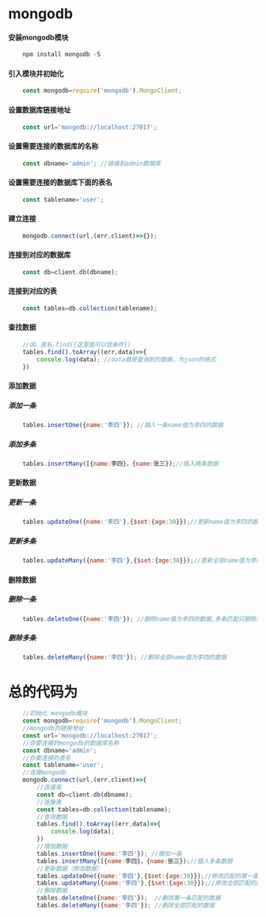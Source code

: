 # mongodb

#### 安装mongodb模块
```javascript
    npm install mongodb -S
```

#### 引入模块并初始化
```javascript
    const mongodb=require('mongodb').MongoClient;
```
#### 设置数据库链接地址
```javascript
    const url='mongodb://localhost:27017';
```
#### 设置需要连接的数据库的名称
```javascript
    const dbname='admin'; //链接到admin数据库
```
#### 设置需要连接的数据库下面的表名
```javascript
    const tablename='user';
```
#### 建立连接
```javascript
    mongodb.connect(url,(err,client)=>{});
```
#### 连接到对应的数据库
```javascript
    const db=client.db(dbname);
```
#### 连接到对应的表
```javascript
    const tables=db.collection(tablename);
```
#### 查找数据
```javascript
    //db.表名.find({这里面可以放条件})
    tables.find().toArray((err,data)=>{
        console.log(data); //data就是查询到的数据，为json的格式
    })
```
#### 添加数据
##### 		添加一条
```javascript
    tables.insertOne({name:'李四'}); //插入一条name值为李四的数据
```
##### 		添加多条
```javascript
    tables.insertMany([{name:李四}，{name:张三});//插入两条数据
```
#### 更新数据
##### 		更新一条
```javascript
    tables.updateOne({name:'李四'},{$set:{age:30}});//更新name值为李四的数据的age值为30，多条匹配则只更新一条
```
##### 		更新多条
```javascript
    tables.updateMany({name:'李四'},{$set:{age:30}});//更新全部name值为李四的数据
```
#### 删除数据
##### 		删除一条
```javascript
    tables.deleteOne({name:'李四'}); //删除name值为李四的数据,多条匹配只删除第一条
```
##### 		删除多条
```javascript
    tables.deleteMany({name:'李四'}); //删除全部name值为李四的数据
```

# 总的代码为
```javascript
    //初始化 mongodb模块
    const mongodb=require('mongodb').MongoClient;
    //mongodb的链接地址
    const url='mongodb://localhost:27017';
    //你要连接的mongodb的数据库名称
    const dbname='admin';
    //你要连接的表名
    const tablename='user';
    //连接mongodb
    mongodb.connect(url,(err,client)=>{
        //连接库
        const db=client.db(dbname);
        //连接表
        const tables=db.collection(tablename);
        //查询数据
        tables.find().toArray((err,data)=>{
            console.log(data);
        })
        //增加数据
        tables.insertOne({name:'李四'}); //增加一条
        tables.insertMany([{name:李四}，{name:张三});//插入多条数据
        //更新数据（修改数据）
        tables.updateOne({name:'李四'},{$set:{age:30}});//修改匹配的第一条
        tables.updateMany({name:'李四'},{$set:{age:30}});//修改全部匹配的数据
        //删除数据
        tables.deleteOne({name:'李四'});  //删除第一条匹配的数据
        tables.deleteMany({name:'李四'}); //删除全部匹配的数据
```